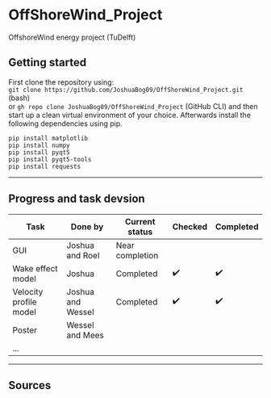 # OffShoreWind_Project
OffshoreWind energy project (TuDelft)

## Getting started
First clone the repository using: <br>
``git clone https://github.com/JoshuaBog09/OffShoreWind_Project.git`` (bash)<br>
or ``gh repo clone JoshuaBog09/OffShoreWind_Project`` (GitHub CLI) and then start up a clean virtual environment of your choice. Afterwards install the following dependencies using pip.<br>
```
pip install matplotlib
pip install numpy
pip install pyqt5
pip install pyqt5-tools
pip install requests
```


___
## Progress and task devsion
| Task                   | Done by           | Current status  | Checked            | Completed          | 
|------------------------|-------------------|-----------------|--------------------|--------------------|
| GUI                    | Joshua and Roel   | Near completion |                    |                    |
| Wake effect model      | Joshua            | Completed       | :heavy_check_mark: | :heavy_check_mark: |
| Velocity profile model | Joshua and Wessel | Completed       | :heavy_check_mark: | :heavy_check_mark: |
| Poster                 | Wessel and Mees   |                 |                    |                    |
| ...                    |                   |                 |                    |                    |
___
## Sources
